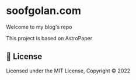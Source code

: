 # soofgolan.com

Welcome to my blog's repo

This project is based on AstroPaper

## 📜 License

Licensed under the MIT License, Copyright © 2022
